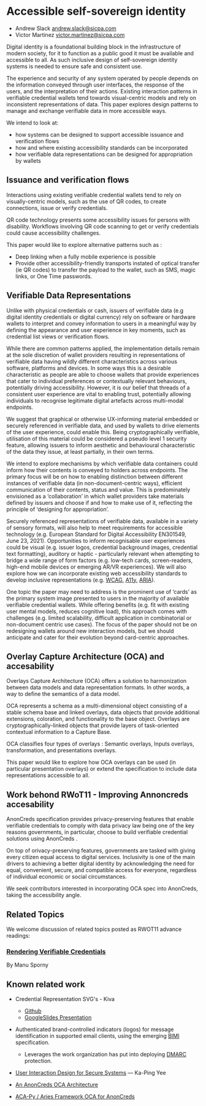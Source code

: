 # Accessible self-sovereign identity

   * Andrew Slack andrew.slack@sicpa.com
   * Victor Martinez victor.martinez@sicpa.com


Digital identity is a foundational building block in the infrastructure of modern society, for it to function as a public good it must be available and accessible to all. As such inclusive design of self-sovereign identity systems is needed to ensure safe and consistent use.

The experience and security of any system operated by people depends on the information conveyed through user interfaces, the response of the users, and the interpretation of their actions. Existing interaction patterns in verifiable credential wallets tend towards visual-centric models and rely on inconsistent representations of data. This paper explores design patterns to manage and exchange verifiable data in more accessible ways.

We intend to look at:

- how systems can be designed to support accessible issuance and verification flows
- how and where existing accessibility standards can be incorporated
- how verifiable data representations can be designed for appropriation by wallets

## Issuance and verification flows

Interactions using existing verifiable credential wallets tend to rely on visually-centric models, such as the use of QR codes, to create connections, issue or verify credentials. 

QR code technology presents some accessibility issues for persons with disability. Workflows involving QR code scanning to get or verify credentials could cause accessibility challenges. 

This paper would like to explore alternative patterns such as : 
* Deep linking when a fully mobile experience is possible 
* Provide other accessibility-friendly transports instated of optical transfer (ie QR codes) to transfer the payload to the wallet, such as SMS, magic links, or One Time passwords.


## Verifiable Data Representations

Unlike with physical credentials or cash, issuers of verifiable data (e.g digital identity credentials or digital currency) rely on software or hardware wallets to interpret and convey information to users in a meaningful way by defining the appearance and user experience in key moments, such as credential list views or verification flows.

While there are common patterns applied, the implementation details remain at the sole discretion of wallet providers resulting in representations of verifiable data having wildly different characteristics across various software, platforms and devices. In some ways this is a desirable characteristic as people are able to choose wallets that provide experiences that cater to individual preferences or contextually relevant behaviours, potentially driving accessibility. However, it is our belief that threads of a consistent user experience are vital to enabling trust, potentially allowing individuals to recognise legitimate digital artefacts across multi-modal endpoints. 

We suggest that graphical or otherwise UX-informing material embedded or securely referenced in verifiable data, and used by wallets to drive elements of the user experience, could enable this. Being cryptographically verifiable, utilisation of this material could be considered a pseudo level 1 security feature, allowing issuers to inform aesthetic and behavioural characteristic of the data they issue, at least partially, in their own terms.

We intend to explore mechanisms by which verifiable data containers could inform how their contents is conveyed to holders across endpoints. The primary focus will be on how to enabling distinction between different instances of verifiable data (in non-document-centric ways), efficient communication of their contents, status and value. This is predominately envisioned as a ‘collaboration’ in which wallet providers take materials defined by issuers and choose if and how to make use of it, reflecting the principle of ‘designing for appropriation’.

Securely referenced representations of verifiable data, available in a variety of sensory formats, will also help to meet requirements for accessible technology (e.g. European Standard for Digital Accessibility EN301549, June 23, 2021). Opportunities to inform recognisable user experiences could be visual (e.g. issuer logos, credential background images, credential text formatting), auditory or haptic - particularly relevant when attempting to bridge a wide range of form factors (e.g. low-tech cards, screen-readers, high-end mobile devices or emerging AR/VR experiences). We will also explore how we can incorporate existing web accessibility standards to develop inclusive representations (e.g. [WCAG](https://www.w3.org/WAI/standards-guidelines/wcag/), [A11y](https://www.a11yproject.com), [ARIA](https://developer.mozilla.org/enUS/docs/Web/Accessibility/ARIA)).

One topic the paper may need to address is the prominent use of ‘cards’ as the primary system image presented to users in the majority of available verifiable credential wallets. While offering benefits (e.g. fit with existing user mental models, reduces cognitive load), this approach comes with challenges (e.g. limited scalability, difficult application in combinatorial or non-document centric use cases). The focus of the paper should not be on redesigning wallets around new interaction models, but we should anticipate and cater for their evolution beyond card-centric approaches.

## Overlay Capture Architecture (OCA) and accesability

Overlays Capture Architecture (OCA) offers a solution to harmonization between data models and data representation formats. In other words, a way to define the semantics of a data model. 

OCA represents a schema as a multi-dimensional object consisting of a stable schema base and linked overlays, data objects that provide additional extensions, coloration, and functionality to the base object. Overlays are cryptographically-linked objects that provide layers of task-oriented contextual information to a Capture Base. 

OCA classifies four types of overlays : Semantic overlays, Inputs overlays, transformation, and presentations overlays. 

This paper would like to explore how OCA overlays can be used  (in particular presentation overlays)  or extend the specification to include data representations accessible to all.


## Work behond RWoT11 - Improving Annoncreds accesability

AnonCreds specification provides privacy-preserving features that enable verifiable credentials to comply with data privacy law being one of the key reasons governments, in particular, choose to build verifiable credential solutions using AnonCreds . 

On top of orivacy-preserving features, governments are tasked with giving every citizen equal access to digital services. Inclusivity is one of the main drivers to achieving a better digital identity by acknowledging the need for equal, convenient, secure, and compatible access for everyone, regardless of individual economic or social circumstances.

We seek contributors interested in incorporating OCA spec into AnonCreds, taking the accessibility angle.


## Related Topics

We welcome discussion of related topics posted as RWOT11 advance readings:

### [Rendering Verifiable Credentials](https://github.com/WebOfTrustInfo/rwot11-the-hague/blob/master/advance-readings/rendering-verifiable-credentials.md)  
By Manu Sporny

## Known related work

- Credential Representation SVG's - Kiva
  - [Github](https://github.com/kiva/credential-representation)
  - [GoogleSlides Presentation](https://docs.google.com/presentation/d/11bsfTnROju2dveI2fK2uzAtPMQR6YqKCjZflfPa1IWU/edit?ts=60ca5327#slide=id.ge046b0965b_0_24)

- Authenticated brand-controlled indicators (logos) for message identification in supported email clients, using the emerging [BIMI](https://bimigroup.org) specification.
  - Leverages the work organization has put into deploying [DMARC](https://support.google.com/a/answer/2466580?hl=en) protection.

- [User Interaction Design for Secure Systems](http://zesty.ca/pubs/csd-02-1184.pdf) — Ka-Ping Yee

- [An AnonCreds OCA Architecture](https://docs.google.com/presentation/d/1Ps7OPrcQBSem6ygSLSYoYq3HfpNevNYYy5e2ziGjsqU/edit#slide=id.p)

- [ACA-Py / Aries Framework
OCA for AnonCreds](https://docs.google.com/presentation/d/1oRgc0PCfWPlMOtkyAHHedNezws9FghTR6bhCJozH4Fw/view#slide=id.g1420d9ceec7_0_0)



